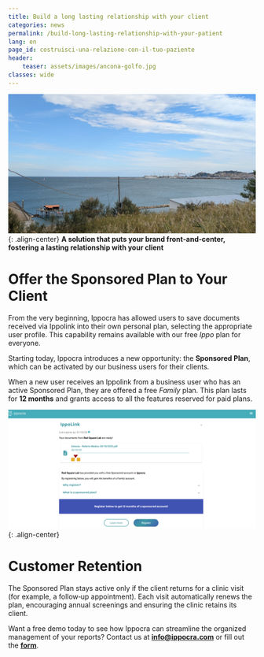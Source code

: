 ```yaml
---
title: Build a long lasting relationship with your client
categories: news
permalink: /build-long-lasting-relationship-with-your-patient
lang: en
page_id: costruisci-una-relazione-con-il-tuo-paziente
header:
    teaser: assets/images/ancona-golfo.jpg
classes: wide
---
```


<!-- [![](img.jpg)](img.jpg) -->
![image-center](assets/images/ancona-golfo.jpg){: .align-center}
**A solution that puts your brand front‑and‑center, fostering a lasting relationship with your client**

# Offer the Sponsored Plan to Your Client

From the very beginning, Ippocra has allowed users to save documents received via Ippolink into their 
own personal plan, selecting the appropriate user profile. This capability remains available with our 
free _Ippo_ plan for everyone.

Starting today, Ippocra introduces a new opportunity: the **Sponsored Plan**, which can be activated 
by our business users for their clients.

When a new user receives an Ippolink from a business user who has an active Sponsored Plan, they are 
offered a free _Family_ plan. This plan lasts for **12 months** and grants access to all the features 
reserved for paid plans.

![image-center](assets/images/sponsored_plan-en.png){: .align-center}

# Customer Retention

The Sponsored Plan stays active only if the client returns for a clinic visit (for example, a follow‑up 
appointment). Each visit automatically renews the plan, encouraging annual screenings and ensuring the 
clinic retains its client.

Want a free demo today to see how Ippocra can streamline the organized management of your reports? Contact 
us at **info@ippocra.com** or fill out the **[form](https://ippocra.com/business)**.
